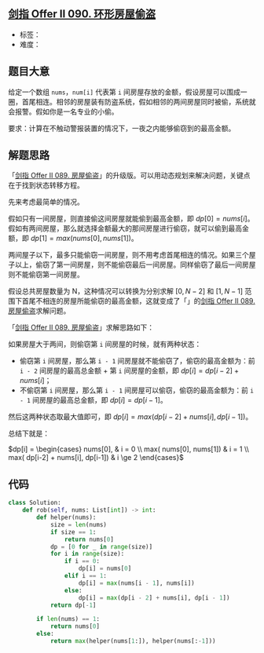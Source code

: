 ## [剑指 Offer II 090. 环形房屋偷盗](https://leetcode-cn.com/problems/PzWKhm/)

- 标签：
- 难度：

## 题目大意

给定一个数组 `nums`，`num[i]` 代表第 `i` 间房屋存放的金额，假设房屋可以围成一圈，首尾相连。相邻的房屋装有防盗系统，假如相邻的两间房屋同时被偷，系统就会报警。假如你是一名专业的小偷。

要求：计算在不触动警报装置的情况下，一夜之内能够偷窃到的最高金额。

## 解题思路

「[剑指 Offer II 089. 房屋偷盗](https://leetcode-cn.com/problems/Gu0c2T/)」的升级版。可以用动态规划来解决问题，关键点在于找到状态转移方程。

先来考虑最简单的情况。

假如只有一间房屋，则直接偷这间房屋就能偷到最高金额，即 $dp[0] = nums[i]$。假如有两间房屋，那么就选择金额最大的那间房屋进行偷窃，就可以偷到最高金额，即 $dp[1] = max(nums[0], nums[1])$。

两间屋子以下，最多只能偷窃一间房屋，则不用考虑首尾相连的情况。如果三个屋子以上，偷窃了第一间房屋，则不能偷窃最后一间房屋。同样偷窃了最后一间房屋则不能偷窃第一间房屋。

假设总共房屋数量为 N，这种情况可以转换为分别求解 $[0, N - 2]$ 和 $[1, N - 1]$ 范围下首尾不相连的房屋所能偷窃的最高金额，这就变成了「」的[剑指 Offer II 089. 房屋偷盗](https://leetcode-cn.com/problems/Gu0c2T/)求解问题。

「[剑指 Offer II 089. 房屋偷盗](https://leetcode-cn.com/problems/Gu0c2T/)」求解思路如下：

如果房屋大于两间，则偷窃第 `i` 间房屋的时候，就有两种状态：

- 偷窃第 `i` 间房屋，那么第 `i - 1` 间房屋就不能偷窃了，偷窃的最高金额为：前 `i - 2` 间房屋的最高总金额 + 第 `i` 间房屋的金额，即 $dp[i] = dp[i-2] + nums[i]$；
- 不偷窃第 `i` 间房屋，那么第 `i - 1` 间房屋可以偷窃，偷窃的最高金额为：前 `i - 1` 间房屋的最高总金额，即 $dp[i] = dp[i-1]$。

然后这两种状态取最大值即可，即 $dp[i] = max( dp[i-2] + nums[i], dp[i-1])$。

总结下就是：

$dp[i] = \begin{cases} nums[0], &  i = 0 \\ max( nums[0], nums[1]) & i = 1 \\ max( dp[i-2] + nums[i], dp[i-1]) & i \ge 2 \end{cases}$

## 代码

```Python
class Solution:
    def rob(self, nums: List[int]) -> int:
        def helper(nums):
            size = len(nums)
            if size == 1:
                return nums[0]
            dp = [0 for _ in range(size)]
            for i in range(size):
                if i == 0:
                    dp[i] = nums[0]
                elif i == 1:
                    dp[i] = max(nums[i - 1], nums[i])
                else:
                    dp[i] = max(dp[i - 2] + nums[i], dp[i - 1])
            return dp[-1]

        if len(nums) == 1:
            return nums[0]
        else:
            return max(helper(nums[1:]), helper(nums[:-1]))
```

